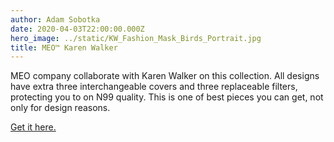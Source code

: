 ```yaml
---
author: Adam Sobotka
date: 2020-04-03T22:00:00.000Z
hero_image: ../static/KW_Fashion_Mask_Birds_Portrait.jpg
title: MEO™ Karen Walker
---
```

MEO company collaborate with Karen Walker on this collection. All designs have extra three interchangeable covers and three replaceable filters, protecting you to on N99 quality. This is one of best pieces you can get, not only for design reasons.


[Get it here.](https://www.meoair.com/product/karen-walker-fashion-series/)